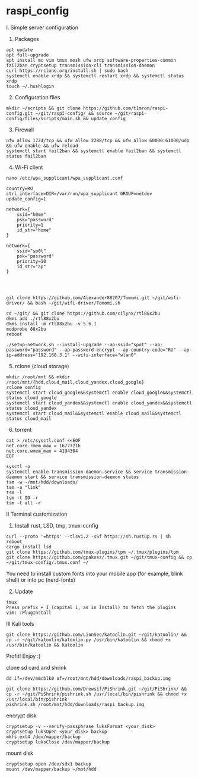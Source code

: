 # raspi_config

I. Simple server configuration 
1. Packages  
```
apt update
apt full-upgrade
apt install mc vim tmux mosh ufw xrdp software-properties-common fail2ban cryptsetup transmission-cli transmission-daemon
curl https://rclone.org/install.sh | sudo bash
systemctl enable xrdp && systemctl restart xrdp && systemctl status xrdp
touch ~/.hushlogin
```
2. Configuration files
```
mkdir ~/scripts && git clone https://github.com/t1mron/raspi-config.git ~/git/raspi-config/ && source ~/git/raspi-config/files/scripts/main.sh && update_config 
```
3. Firewall
```
ufw allow 1724/tcp && ufw allow 2288/tcp && ufw allow 60000:61000/udp && ufw enable && ufw reload
systemctl start fail2ban && systemctl enable fail2ban && systemctl status fail2ban
```
4. Wi-Fi client
```
nano /etc/wpa_supplicant/wpa_supplicant.conf
```
```
country=RU
ctrl_interface=DIR=/var/run/wpa_supplicant GROUP=netdev
update_config=1

network={
    ssid="h0me"
    psk="password"
    priority=1
    id_str="home"
}

network={
    ssid="sp0t"
    psk="password"
    priority=10
    id_str="ap"
}
```
```



git clone https://github.com/Alexander88207/Tomomi.git ~/git/wifi-driver/ && bash ~/git/wifi-driver/Tomomi.sh

cd ~/git/ && git clone https://github.com/cilynx/rtl88x2bu
dkms add ./rtl88x2bu
dkms install -m rtl88x2bu -v 5.6.1
modprobe 88x2bu
reboot

./setup-network.sh --install-upgrade --ap-ssid="spot" --ap-password="password" --ap-password-encrypt --ap-country-code="RU" --ap-ip-address="192.168.3.1" --wifi-interface="wlan0"
```
5. rclone (cloud storage)
```
mkdir /root/mnt && mkdir /root/mnt/{hdd,cloud_mail,cloud_yandex,cloud_google}
rclone config
systemctl start cloud_google&&systemctl enable cloud_google&&systemctl status cloud_google
systemctl start cloud_yandex&&systemctl enable cloud_yandex&&systemctl status cloud_yandex
systemctl start cloud_mail&&systemctl enable cloud_mail&&systemctl status cloud_mail
```
6. torrent
```
cat > /etc/sysctl.conf <<EOF
net.core.rmem_max = 16777216
net.core.wmem_max = 4194304
EOF
```
```
sysctl -p
systemctl enable transmission-daemon.service && service transmission-daemon start && service transmission-daemon status
tsm -w ~/mnt/hdd/downloads/
tsm -a "link"
tsm -l
tsm -t ID -r
tsm -t all -r
```
II Terminal customization

1. Install rust, LSD, tmp, tmux-config
```
curl --proto '=https' --tlsv1.2 -sSf https://sh.rustup.rs | sh
reboot
cargo install lsd
git clone https://github.com/tmux-plugins/tpm ~/.tmux/plugins/tpm
git clone https://github.com/gpakosz/.tmux.git ~/git/tmux-config && cp ~/git/tmux-config/.tmux.conf ~/
```
You need to install custom fonts into your mobile app (for example, blink shell) or into pc (nerd-fonts)<br/>

2. Update
```
tmux
Press prefix + I (capital i, as in Install) to fetch the plugins
vim: :PlugInstall
```
III Kali tools
```
git clone https://github.com/LionSec/katoolin.git ~/git/katoolin/ && cp -r ~/git/katoolin/katoolin.py /usr/bin/katoolin && chmod +x /usr/bin/katoolin && katoolin
```

Profit! Enjoy :)


clone sd card and shrink
```
dd if=/dev/mmcblk0 of=/root/mnt/hdd/downloads/raspi_backup.img

git clone https://github.com/Drewsif/PiShrink.git ~/git/PiShrink/ && cp -r ~/git/PiShrink/pishrink.sh /usr/local/bin/pishrink && chmod +x /usr/local/bin/pishrink
pishrink.sh /root/mnt/hdd/downloads/raspi_backup.img
```
encrypt disk
```
cryptsetup -v --verify-passphrase luksFormat <your_disk>
cryptsetup luksOpen <your_disk> backup
mkfs.ext4 /dev/mapper/backup
cryptsetup luksClose /dev/mapper/backup
```
mount disk
```
cryptsetup open /dev/sdx1 backup
mount /dev/mapper/backup ~/mnt/hdd
```
